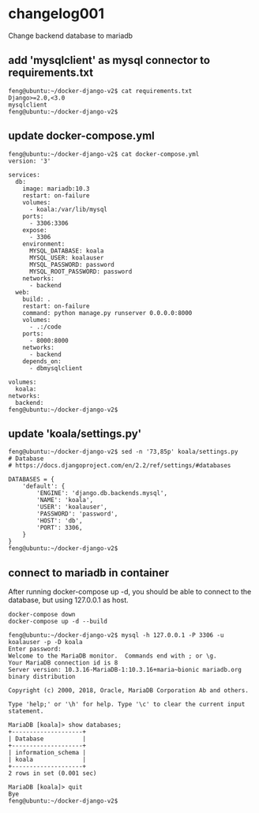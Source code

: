 # changelog001

Change backend database to mariadb

## add 'mysqlclient' as mysql connector to requirements.txt

```
feng@ubuntu:~/docker-django-v2$ cat requirements.txt 
Django>=2.0,<3.0
mysqlclient
feng@ubuntu:~/docker-django-v2$ 
``` 

## update docker-compose.yml

```
feng@ubuntu:~/docker-django-v2$ cat docker-compose.yml 
version: '3'

services:
  db:
    image: mariadb:10.3
    restart: on-failure
    volumes:
      - koala:/var/lib/mysql
    ports:
      - 3306:3306
    expose:
      - 3306
    environment:
      MYSQL_DATABASE: koala
      MYSQL_USER: koalauser
      MYSQL_PASSWORD: password
      MYSQL_ROOT_PASSWORD: password
    networks:
      - backend
  web:
    build: .
    restart: on-failure
    command: python manage.py runserver 0.0.0.0:8000
    volumes:
      - .:/code
    ports:
      - 8000:8000
    networks:
      - backend
    depends_on:
      - dbmysqlclient
    
volumes:
  koala:
networks:
  backend:
feng@ubuntu:~/docker-django-v2$ 
```

## update 'koala/settings.py'

```
feng@ubuntu:~/docker-django-v2$ sed -n '73,85p' koala/settings.py 
# Database
# https://docs.djangoproject.com/en/2.2/ref/settings/#databases

DATABASES = {
    'default': {
        'ENGINE': 'django.db.backends.mysql',
        'NAME': 'koala',
        'USER': 'koalauser',
        'PASSWORD': 'password',
        'HOST': 'db',
        'PORT': 3306,
    }
}
feng@ubuntu:~/docker-django-v2$ 
```

## connect to mariadb in container

After running docker-compose up -d, you should be able to connect to the database, but using 127.0.0.1 as host. 

```
docker-compose down
docker-compose up -d --build

feng@ubuntu:~/docker-django-v2$ mysql -h 127.0.0.1 -P 3306 -u koalauser -p -D koala
Enter password: 
Welcome to the MariaDB monitor.  Commands end with ; or \g.
Your MariaDB connection id is 8
Server version: 10.3.16-MariaDB-1:10.3.16+maria~bionic mariadb.org binary distribution

Copyright (c) 2000, 2018, Oracle, MariaDB Corporation Ab and others.

Type 'help;' or '\h' for help. Type '\c' to clear the current input statement.

MariaDB [koala]> show databases;
+--------------------+
| Database           |
+--------------------+
| information_schema |
| koala              |
+--------------------+
2 rows in set (0.001 sec)

MariaDB [koala]> quit
Bye
feng@ubuntu:~/docker-django-v2$ 

```